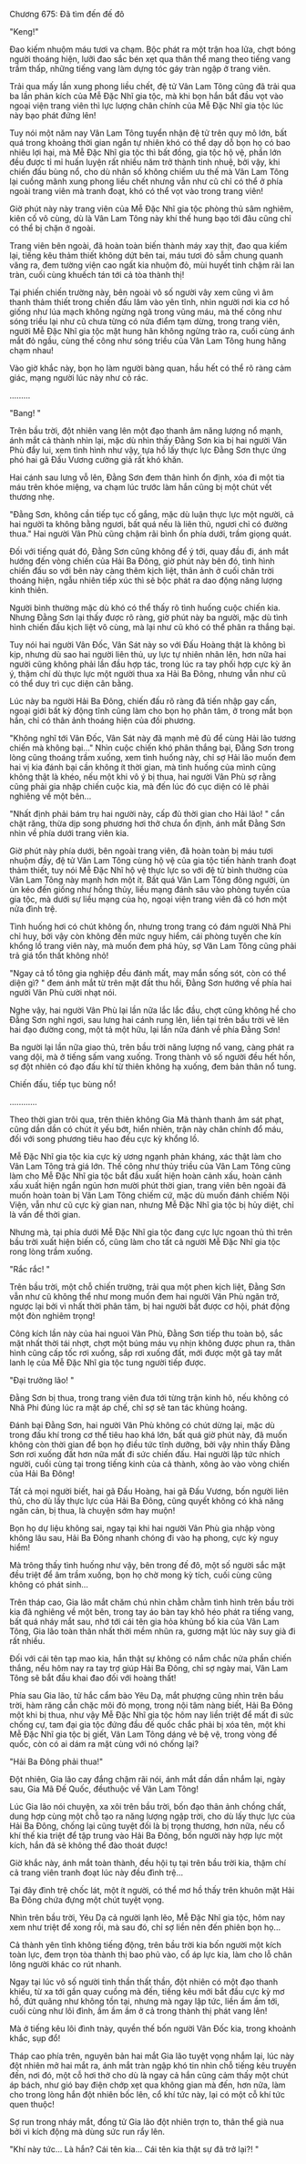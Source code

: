 




Chương 675: Đã tìm đến đế đô


"Keng!"

Đao kiếm nhuộm máu tươi va chạm. Bộc phát ra một trận hoa lửa, chợt bóng người thoáng hiện, lưỡi đao sắc bén xẹt qua thân thể mang theo tiếng vang trầm thấp, những tiếng vang làm dựng tóc gáy tràn ngập ở trang viên.

Trải qua mấy lần xung phong liều chết, đệ tử Vân Lam Tông cũng đã trải qua ba lần phản kích của Mễ Đặc Nhĩ gia tộc, mà khi bọn hắn bắt đầu vọt vào ngoại viện trang viên thì lực lượng chân chính của Mễ Đặc Nhĩ gia tộc lúc này bạo phát đứng lên!

Tuy nói một năm nay Vân Lam Tông tuyển nhận đệ tử trên quy mô lớn, bất quá trong khoảng thời gian ngắn tự nhiên khó có thể dạy dỗ bọn họ có bao nhiêu lợi hại, mà Mễ Đặc Nhĩ gia tộc thì bất đồng, gia tộc hộ vệ, phần lớn đều được tỉ mỉ huấn luyện rất nhiều năm trở thành tinh nhuệ, bởi vậy, khi chiến đấu bùng nổ, cho dù nhân số không chiếm ưu thế mà Vân Lam Tông lại cuồng mãnh xung phong liều chết nhưng vẫn như cũ chỉ có thể ở phía ngoài trang viên mà tranh đoạt, khó có thể vọt vào trong trang viên!

Giờ phút này này trang viên của Mễ Đặc Nhĩ gia tộc phòng thủ sâm nghiêm, kiên cố vô cùng, dù là Vân Lam Tông này khí thế hung bạo tới đâu cũng chỉ có thể bị chặn ở ngoài.

Trang viên bên ngoài, đã hoàn toàn biến thành máy xay thịt, đao qua kiếm lại, tiếng kêu thảm thiết không dứt bên tai, máu tươi đỏ sẫm chung quanh văng ra, đem tường viện cao ngất kia nhuộm đỏ, mùi huyết tinh chậm rãi lan tràn, cuối cùng khuếch tán tới cả tòa thành thị!

Tại phiến chiến trường này, bên ngoài vô số người vây xem cũng vì âm thanh thảm thiết trong chiến đấu lâm vào yên tĩnh, nhìn người nơi kia cơ hồ giống như lúa mạch không ngừng ngã trong vũng máu, mà thế công như sóng triều lại như cũ chưa từng có nửa điểm tạm dừng, trong trang viên, người Mễ Đặc Nhĩ gia tộc mặt hung hãn không ngừng trào ra, cuối cùng ánh mắt đỏ ngầu, cùng thế công như sóng triều của Vân Lam Tông hung hăng chạm nhau!

Vào giờ khắc này, bọn họ làm người bàng quan, hầu hết có thể rõ ràng cảm giác, mạng người lúc này như cỏ rác.

.........

"Bang! "

Trên bầu trời, đột nhiên vang lên một đạo thanh âm năng lượng nổ mạnh, ánh mắt cả thành nhìn lại, mặc dù nhìn thấy Đằng Sơn kia bị hai người Vân Phù đẩy lui, xem tình hình như vậy, tựa hồ lấy thực lực Đằng Sơn thực ứng phó hai gã Đấu Vương cường giả rất khó khăn.

Hai cánh sau lưng vỗ lên, Đằng Sơn đem thân hình ổn định, xóa đi một tia máu trên khóe miệng, va chạm lúc trước làm hắn cũng bị một chút vết thương nhẹ.

"Đằng Sơn, không cần tiếp tục cố gắng, mặc dù luận thực lực một người, cả hai người ta không bằng ngươi, bất quá nếu là liên thủ, ngươi chỉ có đường thua." Hai người Vân Phù cũng chậm rãi bình ổn phía dưới, trầm giọng quát.

Đối với tiếng quát đó, Đằng Sơn cũng không để ý tới, quay đầu đi, ánh mắt hướng đến vòng chiến của Hải Ba Đông, giờ phút này bên đó, tình hình chiến đấu so với bên này càng thêm kịch liệt, thân ảnh ở cuối chân trời thoáng hiện, ngẫu nhiên tiếp xúc thì sẽ bộc phát ra dao động năng lượng kinh thiên.

Người bình thường mặc dù khó có thể thấy rõ tình huống cuộc chiến kia. Nhưng Đằng Sơn lại thấy được rõ ràng, giờ phút này ba người, mặc dù tình hình chiến đấu kịch liệt vô cùng, mà lại như cũ khó có thể phân ra thắng bại.

Tuy nói hai người Vân Đốc, Vân Sát này so với Đấu Hoàng thật là không bì kịp, nhưng dù sao hai người liên thủ, uy lực tự nhiên nhân lên, hơn nữa hai người cũng không phải lần đầu hợp tác, trong lúc ra tay phối hợp cực kỳ ăn ý, thậm chí dù thực lực một người thua xa Hải Ba Đông, nhưng vẫn như cũ có thể duy trì cục diện cân bằng.

Lúc này ba người Hải Ba Đông, chiến đấu rõ ràng đã tiến nhập gay cấn, ngoại giới bất kỳ động tĩnh cũng làm cho bọn họ phân tâm, ở trong mắt bọn hắn, chỉ có thân ảnh thoáng hiện của đối phương.

"Không nghĩ tới Vân Đốc, Vân Sát này đã mạnh mẽ đủ để cùng Hải lão tương chiến mà không bại..." Nhìn cuộc chiến khó phân thắng bại, Đằng Sơn trong lòng cũng thoáng trầm xuống, xem tình huống này, chỉ sợ Hải lão muốn đem hai vị kia đánh bại cần không ít thời gian, mà tình huống của mình cũng không thật là khéo, nếu một khi vô ý bị thua, hai người Vân Phù sợ rằng cũng phải gia nhập chiến cuộc kia, mà đến lúc đó cục diện có lẽ phải nghiêng về một bên...

"Nhất định phải bám trụ hai người này, cấp đủ thời gian cho Hải lão! " cắn chặt răng, thừa dịp song phương hơi thở chưa ổn định, ánh mắt Đằng Sơn nhìn về phía dưới trang viên kia.

Giờ phút này phía dưới, bên ngoài trang viên, đã hoàn toàn bị máu tươi nhuộm đầy, đệ tử Vân Lam Tông cùng hộ vệ của gia tộc tiến hành tranh đoạt thảm thiết, tuy nói Mễ Đặc Nhĩ hộ vệ thực lực so với đệ tử bình thường của Vân Lam Tông này mạnh hơn một ít. Bất quá Vân Lam Tông đông người, ùn ùn kéo đến giống như hồng thủy, liều mạng đánh sâu vào phòng tuyến của gia tộc, mà dưới sự liều mạng của họ, ngoại viện trang viên đã có hơn một nửa đình trệ.

Tình huống hơi có chút không ổn, nhưng trong trang có đám người Nhã Phi chỉ huy, bởi vậy còn không đến mức nguy hiểm, cái phòng tuyến che kín khổng lồ trang viên này, mà muốn đem phá hủy, sợ Vân Lam Tông cũng phải trả giá tổn thất không nhỏ!

"Ngay cả tổ tông gia nghiệp đều đánh mất, may mắn sống sót, còn có thể diện gì? " đem ánh mắt từ trên mặt đất thu hồi, Đằng Sơn hướng về phía hai người Vân Phù cười nhạt nói.

Nghe vậy, hai người Vân Phù lại lần nữa lắc lắc đầu, chợt cũng không hề cho Đằng Sơn nghỉ ngơi, sau lưng hai cánh rung lên, liền tại trên bầu trời vẽ lên hai đạo đường cong, một tả một hữu, lại lần nữa đánh về phía Đằng Sơn!

Ba người lại lần nữa giao thủ, trên bầu trời năng lượng nổ vang, càng phát ra vang dội, mà ở tiếng sấm vang xuống. Trong thành vô số người đều hết hồn, sợ đột nhiên có đạo đấu khí từ thiên không hạ xuống, đem bản thân nổ tung.

Chiến đấu, tiếp tục bùng nổ!

............

Theo thời gian trôi qua, trên thiên không Gia Mã thành thanh âm sát phạt, cũng dần dần có chút ít yếu bớt, hiển nhiên, trận này chân chính đổ máu, đối với song phương tiêu hao đều cực kỳ khổng lồ.

Mễ Đặc Nhĩ gia tộc kia cực kỳ ương ngạnh phản kháng, xác thật làm cho Vân Lam Tông trả giá lớn. Thế công như thủy triều của Vân Lam Tông cũng làm cho Mễ Đặc Nhĩ gia tộc bắt đầu xuất hiện hoàn cảnh xấu, hoàn cảnh xấu xuất hiện ngắn ngủn hơn mười phút thời gian, trang viên bên ngoài đã muốn hoàn toàn bị Vân Lam Tông chiếm cứ, mặc dù muốn đánh chiếm Nội Viện, vẫn như cũ cực kỳ gian nan, nhưng Mễ Đặc Nhĩ gia tộc bị hủy diệt, chỉ là vấn đề thời gian.

Nhưng mà, tại phía dưới Mễ Đặc Nhĩ gia tộc đang cực lực ngoan thủ thì trên bầu trời xuất hiện biến cố, cũng làm cho tất cả người Mễ Đặc Nhĩ gia tộc rong lòng trầm xuống.

"Rắc rắc! "

Trên bầu trời, một chỗ chiến trường, trải qua một phen kịch liệt, Đằng Sơn vẫn như cũ không thể như mong muốn đem hai người Vân Phù ngăn trở, ngược lại bởi vì nhất thời phân tâm, bị hai người bắt được cơ hội, phát động một đòn nghiêm trọng!

Công kích lần này của hai nguoi Vân Phù, Đằng Sơn tiếp thu toàn bộ, sắc mặt nhất thời tái nhợt, chợt một búng máu vụ nhịn không được phun ra, thân hình cũng cấp tốc rơi xuống, sắp rơi xuống đất, mới được một gã tay mắt lanh lẹ của Mễ Đặc Nhĩ gia tộc tung người tiếp được.

"Đại trưởng lão! "

Đằng Sơn bị thua, trong trang viên đưa tới từng trận kinh hô, nếu không có Nhã Phi đúng lúc ra mặt áp chế, chỉ sợ sẽ tan tác khủng hoảng.

Đánh bại Đằng Sơn, hai người Vân Phù không có chút dừng lại, mặc dù trong đấu khí trong cơ thể tiêu hao khá lớn, bất quá giờ phút này, đã muốn không còn thời gian để bọn họ điều tức tĩnh dưỡng, bởi vậy nhìn thấy Đằng Sơn rơi xuống đất hơn nữa mất đi sức chiến đấu. Hai người lập tức nhích người, cuối cùng tại trong tiếng kinh của cả thành, xông ào vào vòng chiến của Hải Ba Đông!

Tất cả mọi người biết, hai gã Đấu Hoàng, hai gã Đấu Vương, bốn người liên thủ, cho dù lấy thực lực của Hải Ba Đông, cũng quyết không có khả năng ngăn cản, bị thua, là chuyện sớm hay muộn!

Bọn họ dự liệu không sai, ngay tại khi hai người Vân Phù gia nhập vòng không lâu sau, Hải Ba Đông nhanh chóng đi vào hạ phong, cực kỳ nguy hiểm!

Mà trông thấy tình huống như vậy, bên trong đế đô, một số người sắc mặt đều triệt để âm trầm xuống, bọn họ chờ mong kỳ tích, cuối cùng cũng không có phát sinh...

Trên tháp cao, Gia lão mắt chăm chú nhìn chằm chằm tình hình trên bầu trời kia đã nghiêng về một bên, trong tay áo bàn tay khô héo phát ra tiếng vang, bất quá nháy mắt sau, nhớ tới cái tên gia hỏa khủng bố kia của Vân Lam Tông, Gia lão toàn thân nhất thời mềm nhũn ra, gương mặt lúc này suy già đi rất nhiều.

Đối với cái tên tạp mao kia, hắn thật sự không có nắm chắc nửa phần chiến thắng, nếu hôm nay ra tay trợ giúp Hải Ba Đông, chỉ sợ ngày mai, Vân Lam Tông sẽ bắt đầu khai đao đối với hoàng thất!

Phía sau Gia lão, tử hắc cẩm bào Yêu Dạ, mắt phượng cũng nhìn trên bầu trời, hàm răng cắn chặc môi đỏ mọng, trong nội tâm nàng biết, Hải Ba Đông một khi bị thua, như vậy Mễ Đặc Nhĩ gia tộc hôm nay liền triệt để mất đi sức chống cự, tam đại gia tộc đứng đầu đế quốc chắc phải bị xóa tên, một khi Mễ Đặc Nhĩ gia tộc bị giết, Vân Lam Tông dáng vẻ bệ vệ, trong vòng đế quốc, còn có ai dám ra mặt cùng với nó chống lại?

"Hải Ba Đông phải thua!"

Đột nhiên, Gia lão cay đắng chậm rãi nói, ánh mắt dần dần nhắm lại, ngày sau, Gia Mã Đế Quốc, đềuthuộc về Vân Lam Tông!

Lúc Gia lão nói chuyện, xa xôi trên bầu trời, bốn đạo thân ảnh chồng chất, dung hợp cùng một chỗ tạo ra năng lượng ngập trời, cho dù lấy thực lực của Hải Ba Đông, chống lại cũng tuyệt đối là bị trọng thương, hơn nữa, nếu cổ khí thế kia triệt để tập trung vào Hải Ba Đông, bốn người này hợp lực một kích, hắn đã sẽ không thể đào thoát được!

Giờ khắc này, ánh mắt toàn thành, đều hội tụ tại trên bầu trời kia, thậm chí cả trang viên tranh đoạt lúc này đều đình trệ...

Tại đây đình trệ chốc lát, một ít người, có thể mơ hồ thấy trên khuôn mặt Hải Ba Đông chứa đựng một chút tuyệt vọng.

Nhìn trên bầu trời, Yêu Dạ cả người lạnh lẽo, Mễ Đặc Nhĩ gia tộc, hôm nay xem như triệt để xong rồi, mà sau đó, chỉ sợ liền nên đến phiên bọn họ...

Cả thành yên tĩnh không tiếng động, trên bầu trời kia bốn người một kích toàn lực, đem trọn tòa thành thị bao phủ vào, cổ áp lực kia, làm cho lỗ chân lông người khác co rút nhanh.

Ngay tại lúc vô số người tinh thần thất thần, đột nhiên có một đạo thanh khiếu, từ xa tới gần quay cuồng mà đến, tiếng kêu mới bắt đầu cực kỳ mơ hồ, đứt quãng như không tồn tại, nhưng mà ngay lập tức, liền ầm ầm tới, cuối cùng như lôi đình, ầm ầm ầm ở cả trong thành thị phát vang lên!

Mà ở tiếng kêu lôi đình tnày, quyền thế bốn người Vân Đốc kia, trong khoảnh khắc, sụp đổ!

Tháp cao phía trên, nguyên bản hai mắt Gia lão tuyệt vọng nhắm lại, lúc này đột nhiên mở hai mắt ra, ánh mắt tràn ngập khó tin nhìn chỗ tiếng kêu truyền đến, nơi đó, một cỗ hơi thở cho dù là ngay cả hắn cũng cảm thấy một chút áp bách, như gió bay điện chớp xẹt qua không gian mà đến, hơn nữa, làm cho trong lòng hắn đột nhiên bốc lên, cổ khí tức này, lại có một cỗ khí tức quen thuộc!

Sợ run trong nháy mắt, đồng tử Gia lão đột nhiên trợn to, thân thể già nua bởi vì kích động mà dùng sức run rẩy lên.

"Khí này tức... Là hắn? Cái tên kia... Cái tên kia thật sự đã trở lại?! "




